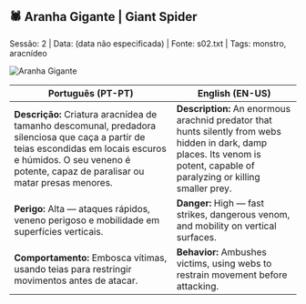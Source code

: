 ﻿## 🕷️ Aranha Gigante | Giant Spider

Sessão: 2 | Data: (data não especificada) | Fonte: s02.txt | Tags: monstro, aracnídeo

![Aranha Gigante](assets/monsters/giant_spider.png)

| **Português (PT-PT)** | **English (EN-US)** |
|-----------------------|---------------------|
| **Descrição:** Criatura aracnídea de tamanho descomunal, predadora silenciosa que caça a partir de teias escondidas em locais escuros e húmidos. O seu veneno é potente, capaz de paralisar ou matar presas menores. | **Description:** An enormous arachnid predator that hunts silently from webs hidden in dark, damp places. Its venom is potent, capable of paralyzing or killing smaller prey. |
| **Perigo:** Alta — ataques rápidos, veneno perigoso e mobilidade em superfícies verticais. | **Danger:** High — fast strikes, dangerous venom, and mobility on vertical surfaces. |
| **Comportamento:** Embosca vítimas, usando teias para restringir movimentos antes de atacar. | **Behavior:** Ambushes victims, using webs to restrain movement before attacking. |



















